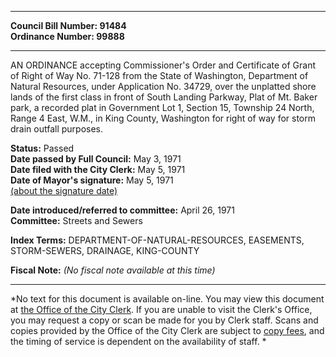 * * * * *  
  
**Council Bill Number: [](#h0)[](#h2)91484**   
**Ordinance Number: 99888**  
  
* * * * *  
  
AN ORDINANCE accepting Commissioner's Order and Certificate of Grant of Right of Way No. 71-128 from the State of Washington, Department of Natural Resources, under Application No. 34729, over the unplatted shore lands of the first class in front of South Landing Parkway, Plat of Mt. Baker park, a recorded plat in Government Lot 1, Section 15, Township 24 North, Range 4 East, W.M., in King County, Washington for right of way for storm drain outfall purposes.  
  
**Status:** Passed   
**Date passed by Full Council:** May 3, 1971   
**Date filed with the City Clerk:** May 5, 1971   
**Date of Mayor's signature:** May 5, 1971   
[(about the signature date)](/~public/approvaldate.htm)   
  
  
**Date introduced/referred to committee:** April 26, 1971   
**Committee:** Streets and Sewers   
  
**Index Terms:** DEPARTMENT-OF-NATURAL-RESOURCES, EASEMENTS, STORM-SEWERS, DRAINAGE, KING-COUNTY  
  
**Fiscal Note:** *(No fiscal note available at this time)*  
  
* * * * *  
  
*No text for this document is available on-line. You may view this document at [the Office of the City Clerk](http://www.seattle.gov/leg/clerk/contactUs.htm). If you are unable to visit the Clerk's Office, you may request a copy or scan be made for you by Clerk staff. Scans and copies provided by the Office of the City Clerk are subject to [copy fees](http://clerk.seattle.gov/~public/clerkfees.htm), and the timing of service is dependent on the availability of staff. *  
  
  
